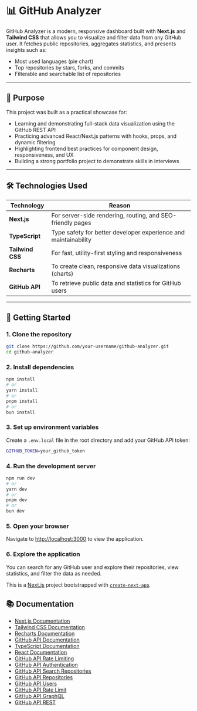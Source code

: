 # 📊 GitHub Analyzer

GitHub Analyzer is a modern, responsive dashboard built with **Next.js** and **Tailwind CSS** that allows you to visualize and filter data from any GitHub user. It fetches public repositories, aggregates statistics, and presents insights such as:

-   Most used languages (pie chart)
-   Top repositories by stars, forks, and commits
-   Filterable and searchable list of repositories

---

## 🎯 Purpose

This project was built as a practical showcase for:

-   Learning and demonstrating full-stack data visualization using the GitHub REST API
-   Practicing advanced React/Next.js patterns with hooks, props, and dynamic filtering
-   Highlighting frontend best practices for component design, responsiveness, and UX
-   Building a strong portfolio project to demonstrate skills in interviews

---

## 🛠️ Technologies Used

| Technology       | Reason                                                          |
| ---------------- | --------------------------------------------------------------- |
| **Next.js**      | For server-side rendering, routing, and SEO-friendly pages      |
| **TypeScript**   | Type safety for better developer experience and maintainability |
| **Tailwind CSS** | For fast, utility-first styling and responsiveness              |
| **Recharts**     | To create clean, responsive data visualizations (charts)        |
| **GitHub API**   | To retrieve public data and statistics for GitHub users         |

---

## 🚀 Getting Started

### 1. Clone the repository

```bash
git clone https://github.com/your-username/github-analyzer.git
cd github-analyzer
```

### 2. Install dependencies

```bash
npm install
# or
yarn install
# or
pnpm install
# or
bun install
```

### 3. Set up environment variables

Create a `.env.local` file in the root directory and add your GitHub API token:

```bash
GITHUB_TOKEN=your_github_token
```

### 4. Run the development server

```bash
npm run dev
# or
yarn dev
# or
pnpm dev
# or
bun dev
```

### 5. Open your browser

Navigate to [http://localhost:3000](http://localhost:3000) to view the application.

### 6. Explore the application

You can search for any GitHub user and explore their repositories, view statistics, and filter the data as needed.

This is a [Next.js](https://nextjs.org) project bootstrapped with [`create-next-app`](https://nextjs.org/docs/app/api-reference/cli/create-next-app).

## 📚 Documentation

-   [Next.js Documentation](https://nextjs.org/docs)
-   [Tailwind CSS Documentation](https://tailwindcss.com/docs)
-   [Recharts Documentation](https://recharts.org/en-US/)
-   [GitHub API Documentation](https://docs.github.com/en/rest)
-   [TypeScript Documentation](https://www.typescriptlang.org/docs/)
-   [React Documentation](https://reactjs.org/docs/getting-started.html)
-   [GitHub API Rate Limiting](https://docs.github.com/en/rest/overview/resources-in-the-rest-api#rate-limiting)
-   [GitHub API Authentication](https://docs.github.com/en/rest/guides/basics-of-authentication)
-   [GitHub API Search Repositories](https://docs.github.com/en/rest/search#search-repositories)
-   [GitHub API Repositories](https://docs.github.com/en/rest/reference/repos)
-   [GitHub API Users](https://docs.github.com/en/rest/reference/users)
-   [GitHub API Rate Limit](https://docs.github.com/en/rest/overview/resources-in-the-rest-api#rate-limiting)
-   [GitHub API GraphQL](https://docs.github.com/en/graphql)
-   [GitHub API REST](https://docs.github.com/en/rest)
